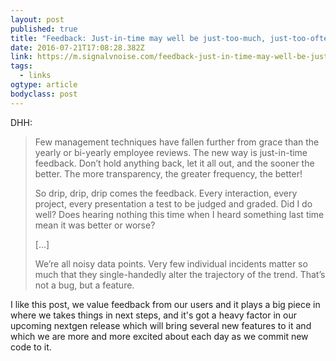 ```yaml
---
layout: post 
published: true 
title: "Feedback: Just-in-time may well be just-too-much, just-too-often" 
date: 2016-07-21T17:08:28.382Z 
link: https://m.signalvnoise.com/feedback-just-in-time-may-well-be-just-too-much-just-too-often-2f69ab3970c9#.78mit8oib 
tags:
  - links
ogtype: article 
bodyclass: post 
---
```


DHH: 

> Few management techniques have fallen further from grace than the yearly or bi-yearly employee reviews. The new way is just-in-time feedback. Don’t hold anything back, let it all out, and the sooner the better. The more transparency, the greater frequency, the better!
> 
> So drip, drip, drip comes the feedback. Every interaction, every project, every presentation a test to be judged and graded. Did I do well? Does hearing nothing this time when I heard something last time mean it was better or worse?
> 
> [...]
> 
> We’re all noisy data points. Very few individual incidents matter so much that they single-handedly alter the trajectory of the trend. That’s not a bug, but a feature.

I like this post, we value feedback from our users and it plays a big piece in where we takes things in next steps, and it's got a heavy factor in our upcoming nextgen release which will bring several new features to it and which we are more and more excited about each day as we commit new code to it.
